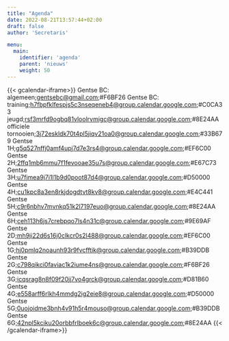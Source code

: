 ```yaml
---
title: "Agenda"
date: 2022-08-21T13:57:44+02:00
draft: false
author: 'Secretaris'

menu:
  main:
    identifier: 'agenda'
    parent: 'nieuws'
    weight: 50
---
```


{{< gcalendar-iframe>}}
Gentse BC: algemeen;gentsebc@gmail.com;#F6BF26
Gentse BC: training;h7fbpfklfespjs5c3nseqeneb4@group.calendar.google.com;#C0CA33
jeugd;rsf3mrfd9ogbq81vloolrvmigc@group.calendar.google.com;#8E24AA
officiele tornooien;3j72eskldk70t4pl5jiqv21oa0@group.calendar.google.com;#33B679
Gentse 1H;g5q527nffj0amf4upj7d7e3rs4@group.calendar.google.com;#EF6C00
Gentse 2H;2ffq1mb6mmu7f1fevooae35u7s@group.calendar.google.com;#E67C73
Gentse 3H;u7fjmea9j7i1l1b9d0poot87d4@group.calendar.google.com;#D50000
Gentse 4H;cu1kpc8a3en8rkjdogdtvt8kv8@group.calendar.google.com;#E4C441
Gentse 5H;c9r6nbhv7mvnkq51k2l7197euo@group.calendar.google.com;#8E24AA
Gentse 6H;ceh113h6js7crebpqo7ls4n31c@group.calendar.google.com;#9E69AF
Gentse 2D;mh9ji22d6s16j0clkcr0s2l488@group.calendar.google.com;#EF6C00
Gentse 1G;hj0pmlq2noaunh93r9fvcfftik@group.calendar.google.com;#B39DDB
Gentse 2G;c798qikci0faviac1k2iume4ns@group.calendar.google.com;#F6BF26
Gentse 3G;icqsrag8n8f09f20jj7vo4grck@group.calendar.google.com;#D81B60
Gentse 4G;e558arff6rlkh4mmdg2ig2eie8@group.calendar.google.com;#D50000
Gentse 5G;0uojoidme3bnh4v91h5r4mouso@group.calendar.google.com;#B39DDB
Gentse 6G;42npl5kciku20orbbfrlboek6c@group.calendar.google.com;#8E24AA
{{< /gcalendar-iframe>}}